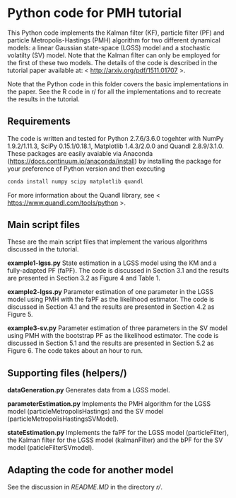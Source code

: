 # Python code for PMH tutorial

This Python code implements the Kalman filter (KF), particle filter (PF) and particle Metropolis-Hastings (PMH) algorithm for two different dynamical models: a linear Gaussian state-space (LGSS) model and a stochastic volatilty (SV) model. Note that the Kalman filter can only be employed for the first of these two models. The details of the code is described in the tutorial paper available at: < http://arxiv.org/pdf/1511.01707 >.

Note that the Python code in this folder covers the basic implementations in the paper. See the R code in r/ for all the implementations and to recreate the results in the tutorial.

Requirements
--------------
The code is written and tested for Python 2.7.6/3.6.0 togehter with NumPy 1.9.2/1.11.3, SciPy 0.15.1/0.18.1, Matplotlib 1.4.3/2.0.0 and Quandl 2.8.9/3.1.0. These packages are easily avaiable via Anaconda (https://docs.continuum.io/anaconda/install) by installing the package for your preference of Python version and then executing
``` bash
conda install numpy scipy matplotlib quandl
```
For more information about the Quandl library, see < https://www.quandl.com/tools/python >.

Main script files
--------------
These are the main script files that implement the various algorithms discussed in the tutorial.

**example1-lgss.py** State estimation in a LGSS model using the KM and a fully-adapted PF (faPF). The code is discussed in Section 3.1 and the results are presented in Section 3.2 as Figure 4 and Table 1.

**example2-lgss.py** Parameter estimation of one parameter in the LGSS model using PMH with the faPF as the likelihood estimator. The code is discussed in Section 4.1 and the results are presented in Section 4.2 as Figure 5.

**example3-sv.py** Parameter estimation of three parameters in the SV model using PMH with the bootstrap PF as the likelihood estimator. The code is discussed in Section 5.1 and the results are presented in Section 5.2 as Figure 6. The code takes about an hour to run.

Supporting files (helpers/)
--------------
**dataGeneration.py** Generates data from a LGSS model.

**parameterEstimation.py** Implements the PMH algorithm for the LGSS model (particleMetropolisHastings) and the SV model (particleMetropolisHastingsSVModel). 

**stateEstimation.py** Implements the faPF for the LGSS model (particleFilter), the Kalman filter for the LGSS model (kalmanFilter) and the bPF for the SV model (paticleFilterSVmodel).


Adapting the code for another model
--------------
See the discussion in *README.MD* in the directory *r/*.